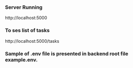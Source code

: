### Server Running

http://localhost:5000

### To ses list of tasks

http://localhost:5000/tasks

### Sample of .env file is presented in backend root file example.env.
